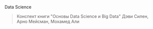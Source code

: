 Data Science

> Конспект книги "Основы Data Science и Big Data" Дэви Силен, Арно Мейсман, Мохамед Али